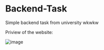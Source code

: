 # Backend-Task
Simple backend task from university wkwkw

Priview of the website:

![image](https://github.com/adenkesuma/Backend-Task/assets/101191379/53eded66-823b-4722-9cad-d1c85bcfc321)

